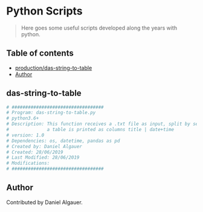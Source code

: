 # Python Scripts

> Here goes some useful scripts developed along the years with python.

## Table of contents
* [production/das-string-to-table](#das-string-to-table)
* [Author](#author)

## das-string-to-table

```python
# ##################################
# Program: das-string-to-table.py
# python3.6+
# Description: This function receives a .txt file as input, split by separator and print as dataFrame (pandas) object.
#              a table is printed as columns title | date+time
# version: 1.0
# Dependencies: os, datetime, pandas as pd
# Created by: Daniel Algauer
# Created: 28/06/2019 
# Last Modified: 28/06/2019
# Modifications:
# ##################################
```
## Author
Contributed by Daniel Algauer.
